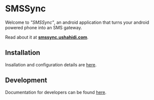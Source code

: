# SMSSync

Welcome to *"SMSSync"*, an android application that turns your android powered phone into an SMS gateway.

Read about it at **[smssync.ushahidi.com](http://smssync.ushahidi.com/)**.

## Installation

Insallation and configuration details are [here](http://smssync.ushahidi.com/howto).

## Development

Documentation for developers can be found [here](http://smssync.ushahidi.com/doc).